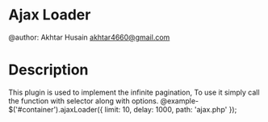 # Ajax Loader
@author: Akhtar Husain <akhtar4660@gmail.com>
# Description
This plugin is used to implement the infinite pagination, To use it simply call the function with selector along with options.
@example- $('#container').ajaxLoader({
limit: 10, 
delay: 1000, 
path: 'ajax.php' 
});
